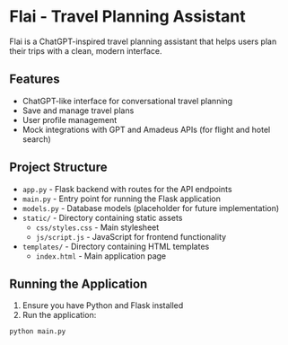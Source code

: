 # Flai - Travel Planning Assistant

Flai is a ChatGPT-inspired travel planning assistant that helps users plan their trips with a clean, modern interface.

## Features

- ChatGPT-like interface for conversational travel planning
- Save and manage travel plans
- User profile management
- Mock integrations with GPT and Amadeus APIs (for flight and hotel search)

## Project Structure

- `app.py` - Flask backend with routes for the API endpoints
- `main.py` - Entry point for running the Flask application
- `models.py` - Database models (placeholder for future implementation)
- `static/` - Directory containing static assets
  - `css/styles.css` - Main stylesheet
  - `js/script.js` - JavaScript for frontend functionality
- `templates/` - Directory containing HTML templates
  - `index.html` - Main application page

## Running the Application

1. Ensure you have Python and Flask installed
2. Run the application:
```bash
python main.py
